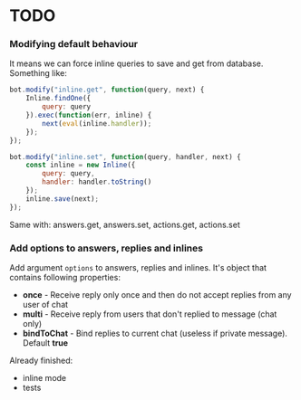 # TODO

### Modifying default behaviour

It means we can force inline queries to save and get from database. Something like:

```javascript
bot.modify("inline.get", function(query, next) {
    Inline.findOne({
        query: query
    }).exec(function(err, inline) {
        next(eval(inline.handler));
    });
});

bot.modify("inline.set", function(query, handler, next) {
    const inline = new Inline({
        query: query,
        handler: handler.toString()
    });
    inline.save(next);
});
```

Same with: answers.get, answers.set, actions.get, actions.set

### Add options to answers, replies and inlines

Add argument `options` to answers, replies and inlines. It's object that contains following properties:

* **once** - Receive reply only once and then do not accept replies from any user of chat
* **multi** - Receive reply from users that don't replied to message (chat only)
* **bindToChat** - Bind replies to current chat (useless if private message). Default **true**

Already finished:

* inline mode
* tests